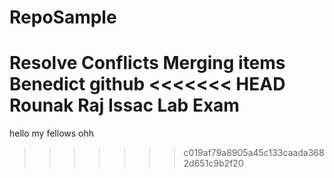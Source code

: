 # RepoSample
Resolve
Conflicts 
Merging items
Benedict
github
<<<<<<< HEAD
Rounak Raj
Issac
Lab Exam
=======
hello
my fellows
ohh
>>>>>>> c019af79a8905a45c133caada3682d651c9b2f20
